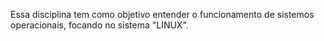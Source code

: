 Essa disciplina tem como objetivo entender o funcionamento de sistemos operacionais, focando no sistema "LINUX".
